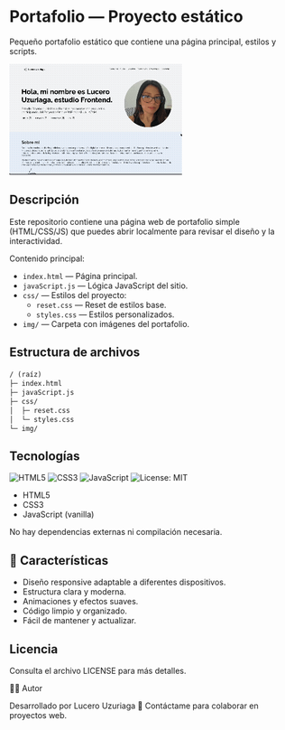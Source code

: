 # Portafolio — Proyecto estático

Pequeño portafolio estático que contiene una página principal, estilos y scripts.

![Vista previa del proyecto](./img/demo.gif)

## Descripción

Este repositorio contiene una página web de portafolio simple (HTML/CSS/JS) que puedes abrir localmente para revisar el diseño y la interactividad.

Contenido principal:
- `index.html` — Página principal.
- `javaScript.js` — Lógica JavaScript del sitio.
- `css/` — Estilos del proyecto:
  - `reset.css` — Reset de estilos base.
  - `styles.css` — Estilos personalizados.
- `img/` — Carpeta con imágenes del portafolio.

## Estructura de archivos

```
/ (raíz)
├─ index.html
├─ javaScript.js
├─ css/
│  ├─ reset.css
│  └─ styles.css
└─ img/
```

## Tecnologías


![HTML5](https://img.shields.io/badge/HTML5-E34F26?style=flat&logo=html5&logoColor=white)
![CSS3](https://img.shields.io/badge/CSS3-1572B6?style=flat&logo=css3&logoColor=white)
![JavaScript](https://img.shields.io/badge/JavaScript-F7DF1E?style=flat&logo=javascript&logoColor=black)
![License: MIT](https://img.shields.io/badge/License-MIT-green.svg)


- HTML5
- CSS3
- JavaScript (vanilla)

No hay dependencias externas ni compilación necesaria.

## 🚀 Características

- Diseño responsive adaptable a diferentes dispositivos.  
- Estructura clara y moderna.  
- Animaciones y efectos suaves.  
- Código limpio y organizado.  
- Fácil de mantener y actualizar.


## Licencia
Consulta el archivo LICENSE para más detalles.


🧑‍💻 Autor

Desarrollado por Lucero Uzuriaga
💌 Contáctame para colaborar en proyectos web.
